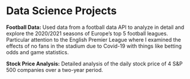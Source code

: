 # Data Science Projects
**Football Data:**
Used data from a football data API to analyze in detail and explore the 2020/2021 seasons of Europe’s top 5 football leagues. Particular attention to the English Premier League where I examined the effects of no fans in the stadium due to Covid-19 with things like betting odds and game statistics.

**Stock Price Analysis:**
Detailed analysis of the daily stock price of 4 S&P 500 companies over a two-year period.
